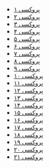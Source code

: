 <ul>
    <li><a href="tg://proxy?server=sadra.mygrade.ir&port=443&secret=ee1603010200010001fc030386e24c3add6d656469612e737465616d706f77657265642e636f6d">پروکسی ۱</a></li>
    <li><a href="tg://proxy?server=silvermantain.cinere.info&port=443&secret=7hYDAQIAAQAB_AMDhuJMOt1tZWRpYS5zdGVhbXBvd2VyZWQuY29t">پروکسی ۲</a></li>
    <li><a href="tg://proxy?server=sebro.sheshko.info&port=443&secret=ee1603010200010001fc030386e24c3add6d656469612e737465616d706f77657265642e636f6d">پروکسی ۳</a></li>
    <li><a href="tg://proxy?server=daem.fsaremi.info&port=443&secret=7hYDAQIAAQAB_AMDhuJMOt1tZWRpYS5zdGVhbXBvd2VyZWQuY29t">پروکسی ۴</a></li>
    <li><a href="tg://proxy?server=daem.fsaremi.info&port=443&secret=ee1603010200010001fc030386e24c3add6d656469612e737465616d706f77657265642e636f6d">پروکسی ۵</a></li>
    <li><a href="tg://proxy?server=algortim.sayaair.ir&port=443&secret=ee1603010200010001fc030386e24c3add6d656469612e737465616d706f77657265642e636f6d">پروکسی ۶</a></li>
    <li><a href="tg://proxy?server=leveldaemi.fiziotr.info&port=443&secret=7hYDAQIAAQAB_AMDhuJMOt1tZWRpYS5zdGVhbXBvd2VyZWQuY29t">پروکسی ۷</a></li>
    <li><a href="tg://proxy?server=wait.fiziotr.info&port=443&secret=7hYDAQIAAQAB_AMDhuJMOt1tZWRpYS5zdGVhbXBvd2VyZWQuY29t">پروکسی ۸</a></li>
    <li><a href="tg://proxy?server=syczleck.itemag.ir&port=443&secret=7hYDAQIAAQAB_AMDhuJMOt1tZWRpYS5zdGVhbXBvd2VyZWQuY29t">پروکسی ۹</a></li>
    <li><a href="tg://proxy?server=leveldaemi.fiziotr.info&port=443&secret=ee1603010200010001fc030386e24c3add6d656469612e737465616d706f77657265642e636f6d">پروکسی ۱۰</a></li>
    <li><a href="tg://proxy?server=halftime.parsintalk.ir&port=443&secret=7hYDAQIAAQAB_AMDhuJMOt1tZWRpYS5zdGVhbXBvd2VyZWQuY29t">پروکسی ۱۱</a></li>
    <li><a href="tg://proxy?server=sadra.mygrade.ir&port=443&secret=7hYDAQIAAQAB_AMDhuJMOt1tZWRpYS5zdGVhbXBvd2VyZWQuY29t">پروکسی ۱۲</a></li>
    <li><a href="tg://proxy?server=algortim.sayaair.ir&port=443&secret=7hYDAQIAAQAB_AMDhuJMOt1tZWRpYS5zdGVhbXBvd2VyZWQuY29t">پروکسی ۱۳</a></li>
    <li><a href="tg://proxy?server=aval.fsaremi.info&port=443&secret=ee1603010200010001fc030386e24c3add6d656469612e737465616d706f77657265642e636f6d">پروکسی ۱۴</a></li>
    <li><a href="tg://proxy?server=syczleck.itemag.ir&port=443&secret=ee1603010200010001fc030386e24c3add6d656469612e737465616d706f77657265642e636f6d">پروکسی ۱۵</a></li>
    <li><a href="tg://proxy?server=response.cinere.info&port=443&secret=7hYDAQIAAQAB_AMDhuJMOt1tZWRpYS5zdGVhbXBvd2VyZWQuY29t">پروکسی ۱۶</a></li>
    <li><a href="tg://proxy?server=halftime.parsintalk.ir&port=443&secret=ee1603010200010001fc030386e24c3add6d656469612e737465616d706f77657265642e636f6d">پروکسی ۱۷</a></li>
    <li><a href="tg://proxy?server=aval.fsaremi.info&port=443&secret=7hYDAQIAAQAB_AMDhuJMOt1tZWRpYS5zdGVhbXBvd2VyZWQuY29t">پروکسی ۱۸</a></li>
    <li><a href="tg://proxy?server=wait.fiziotr.info&port=443&secret=ee1603010200010001fc030386e24c3add6d656469612e737465616d706f77657265642e636f6d">پروکسی ۱۹</a></li>
    <li><a href="tg://proxy?server=response.cinere.info&port=443&secret=ee1603010200010001fc030386e24c3add6d656469612e737465616d706f77657265642e636f6d">پروکسی ۲۰</a></li>
    <li><a href="tg://proxy?server=silvermantain.cinere.info&port=443&secret=ee1603010200010001fc030386e24c3add6d656469612e737465616d706f77657265642e636f6d">پروکسی ۲۱</a></li>
</ul>
